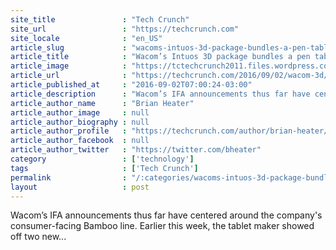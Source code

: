 ```yaml
---
site_title               : "Tech Crunch"
site_url                 : "https://techcrunch.com"
site_locale              : "en_US"
article_slug             : "wacoms-intuos-3d-package-bundles-a-pen-tablet-with-3d-design-software"
article_title            : "Wacom’s Intuos 3D package bundles a pen tablet with 3D design software"
article_image            : "https://tctechcrunch2011.files.wordpress.com/2016/09/intuos-3d-in-use.jpg?w=764&h=400&crop=1"
article_url              : "https://techcrunch.com/2016/09/02/wacom-3d/"
article_published_at     : "2016-09-02T07:00:24-03:00"
article_description      : "Wacom’s IFA announcements thus far have centered around the company's consumer-facing Bamboo line. Earlier this week, the tablet maker showed off two new..."
article_author_name      : "Brian Heater"
article_author_image     : null
article_author_biography : null
article_author_profile   : "https://techcrunch.com/author/brian-heater/"
article_author_facebook  : null
article_author_twitter   : "https://twitter.com/bheater"
category                 : ['technology']
tags                     : ['Tech Crunch']
permalink                : "/:categories/wacoms-intuos-3d-package-bundles-a-pen-tablet-with-3d-design-software/"
layout                   : post
---
```


Wacom’s IFA announcements thus far have centered around the company's consumer-facing Bamboo line. Earlier this week, the tablet maker showed off two new...
